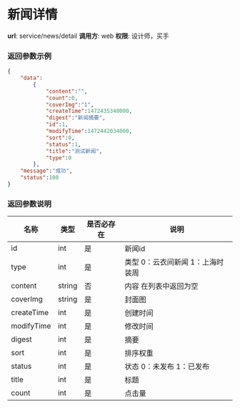 新闻详情
=======

**url**: service/news/detail
**调用方**: web
**权限**: 设计师，买手

### 返回参数示例

```json
{
	"data":
		{
			"content":"",
			"count":0,
			"coverImg":"1",
			"createTime":1472435340000,
			"digest":"新闻摘要",
			"id":1,
			"modifyTime":1472442034000,
			"sort":0,
			"status":1,
			"title":"测试新闻",
			"type":0
		},
	"message":"成功",
	"status":100
}
```
### 返回参数说明
|    名称   |  类型  | 是否必存在 |                  说明                  |
|-----------|--------|------------|----------------------------------------|
| id        | int    | 是         |新闻id								   |
| type      | int    | 是         |类型		0：云衣间新闻 1：上海时装周	   |
| content   | string | 否         |内容	  在列表中返回为空 				   |
| coverImg  | string | 是         |封面图 								   |	
| createTime| int	 | 是         |创建时间								   |
| modifyTime| int    | 是         |修改时间								   |	
| digest    | int    | 是         |摘要									   |
| sort      | int    | 是         |排序权重								   |	
| status    | int    | 是         |状态 0：未发布 1：已发布				   |
| title     | int    | 是         |标题     							   |	
| count     | int    | 是         |点击量								   |				
			 
